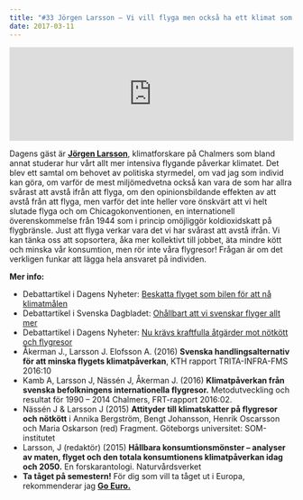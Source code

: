 ```yaml
---
title: "#33 Jörgen Larsson – Vi vill flyga men också ha ett klimat som går att leva i"
date: 2017-03-11
---
```


<iframe src="https://w.soundcloud.com/player/?url=https%3A//api.soundcloud.com/tracks/311836146&amp;color=001665&amp;auto_play=false&amp;hide_related=false&amp;show_comments=true&amp;show_user=true&amp;show_reposts=false" width="100%" height="166" frameborder="no" scrolling="no"></iframe>

Dagens gäst är **[Jörgen Larsson](https://www.chalmers.se/sv/personal/Sidor/jorgen-larsson.aspx)**, klimatforskare på Chalmers som bland annat studerar hur vårt allt mer intensiva flygande påverkar klimatet. Det blev ett samtal om behovet av politiska styrmedel, om vad jag som individ kan göra, om varför de mest miljömedvetna också kan vara de som har allra svårast att avstå ifrån att flyga, om den opinionsbildande effekten av att avstå från att flyga, men varför det inte heller vore önskvärt att vi helt slutade flyga och om Chicagokonventionen, en internationell överenskommelse från 1944 som i princip omöjliggör koldioxidskatt på flygbränsle. Just att flyga verkar vara det vi har svårast att avstå ifrån. Vi kan tänka oss att sopsortera, åka mer kollektivt till jobbet, äta mindre kött och minska vår konsumtion, men rör inte våra flygresor! Frågan är om det verkligen funkar att lägga hela ansvaret på individen.

**Mer info:**

- Debattartikel i Dagens Nyheter: [Beskatta flyget som bilen för att nå klimatmålen](http://www.dn.se/debatt/beskatta-flyget-som-bilen-for-att-na-klimatmalen)
- Debattartikel i Svenska Dagbladet: [Ohållbart att vi svenskar flyger allt mer](http://www.svd.se/ohallbart-att-vi-svenskar-flyger-allt-mer/om/naringsliv:debatt)
- Debattartikel i Dagens Nyheter: [Nu krävs kraftfulla åtgärder mot nötkött och flygresor](http://www.dn.se/debatt/nu-kravs-kraftfulla-atgarder-mot-notkott-och-flygresor/)
- Åkerman J., Larsson J. Elofsson A. (2016) **Svenska handlingsalternativ för att minska flygets klimatpåverkan**, KTH rapport TRITA-INFRA-FMS 2016:10
- Kamb A, Larsson J, Nässén J, Åkerman J. (2016) **Klimatpåverkan från svenska befolkningens internationella flygresor.** Metodutveckling och resultat för 1990 – 2014 Chalmers, FRT-rapport 2016:02.
- Nässén J & Larsson J (2015) **Attityder till klimatskatter på flygresor och nötkött** i Annika Bergström, Bengt Johansson, Henrik Oscarsson och Maria Oskarson (red) Fragment. Göteborgs universitet: SOM-institutet
- Larsson, J (redaktör) (2015) **Hållbara konsumtionsmönster – analyser av maten, flyget och den totala konsumtionens klimatpåverkan idag och 2050.** En forskarantologi. Naturvårdsverket
- **Ta tåget på semestern!** För dig som vill ta tåget ut i Europa, rekommenderar jag **[Go Euro.](http://www.goeuro.se/)**
